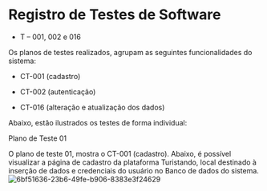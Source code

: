 # Registro de Testes de Software

- T – 001, 002 e 016 

Os planos de testes realizados, agrupam as seguintes funcionalidades do sistema: 

- CT-001 (cadastro) 

- CT-002 (autenticação)  

- CT-016 (alteração e atualização dos dados) 

Abaixo, estão ilustrados os testes de forma individual:

Plano de Teste 01 

O plano de teste 01, mostra o CT-001 (cadastro). Abaixo, é possível visualizar a página de cadastro da plataforma Turistando, local destinado à inserção de dados e credenciais do usuário no Banco de dados do sistema. 
![6bf51636-23b6-49fe-b906-8383e3f24629](https://user-images.githubusercontent.com/102244252/236699535-8c3aa343-f8b7-4836-ad47-5d88eb12ee95.jpeg)


